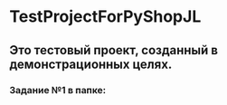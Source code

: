 # TestProjectForPyShopJL
## Это тестовый проект, созданный в демонстрационных целях.

### Задание №1 в папке: 
